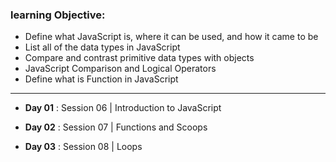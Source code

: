 ### learning Objective:

- Define what JavaScript is, where it can be used, and how it came to be
- List all of the data types in JavaScript
- Compare and contrast primitive data types with objects
- JavaScript Comparison and Logical Operators
- Define what is Function in JavaScript

---

- **Day 01** : Session 06 | Introduction to JavaScript

- **Day 02** : Session 07 | Functions and Scoops

- **Day 03** : Session 08 | Loops
